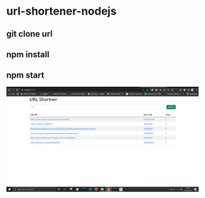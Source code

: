 # url-shortener-nodejs

## git clone url
## npm install 
## npm start
![alt text](https://github.com/PiyushPareek7221/url-shortener-nodejs/blob/main/urlshortener.PNG)
